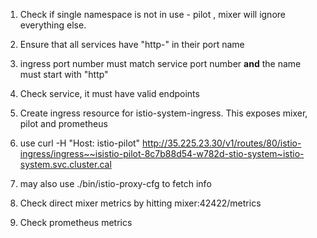 1. Check if single namespace is not in use - pilot , mixer will ignore everything else.
2. Ensure that all services have "http-" in their port name
3. ingress port number must match service port number **and** the name must start with "http"
4. Check service, it must have valid endpoints
5. Create ingress resource for istio-system-ingress. This exposes mixer, pilot and prometheus
6. use curl -H "Host: istio-pilot" http://35.225.23.30/v1/routes/80/istio-ingress/ingress~~isistio-pilot-8c7b88d54-w782d-stio-system~istio-system.svc.cluster.cal
7. may also use  ./bin/istio-proxy-cfg to fetch info

8. Check direct mixer metrics by hitting mixer:42422/metrics
9. Check prometheus metrics

